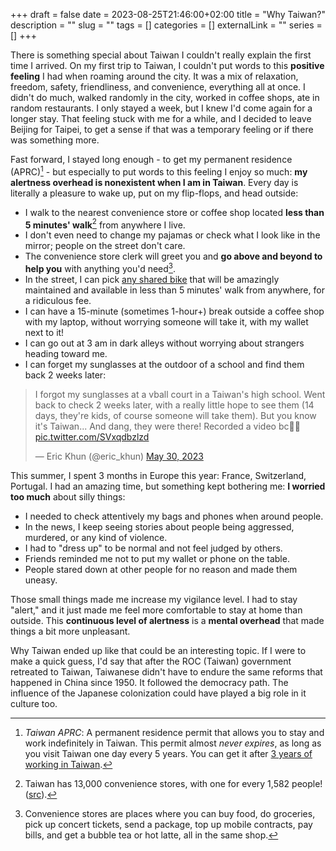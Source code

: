 +++ 
draft = false
date = 2023-08-25T21:46:00+02:00
title = "Why Taiwan?"
description = ""
slug = "" 
tags = []
categories = []
externalLink = ""
series = []
+++


There is something special about Taiwan I couldn't really explain the first time I arrived. On my first trip to Taiwan, I couldn't put words to this __positive feeling__ I had when roaming around the city. It was a mix of relaxation, freedom, safety, friendliness, and convenience, everything all at once. I didn't do much, walked randomly in the city, worked in coffee shops, ate in random restaurants. I only stayed a week, but I knew I'd come again for a longer stay. That feeling stuck with me for a while, and I decided to leave Beijing for Taipei, to get a sense if that was a temporary feeling or if there was something more.

Fast forward, I stayed long enough - to get my permanent residence (APRC)[^3] - but especially to put words to this feeling I enjoy so much: **my alertness overhead is nonexistent when I am in Taiwan**. Every day is literally a pleasure to wake up, put on my flip-flops, and head outside:

- I walk to the nearest convenience store or coffee shop located __less than 5 minutes' walk__[^1] from anywhere I live.
- I don't even need to change my pajamas or check what I look like in the mirror; people on the street don't care.
- The convenience store clerk will greet you and __go above and beyond to help you__ with anything you'd need[^2].
- In the street, I can pick [any shared bike](/posts/taiwan-youbike-bike-sharing/) that will be amazingly maintained and available in less than 5 minutes' walk from anywhere, for a ridiculous fee.
- I can have a 15-minute (sometimes 1-hour+) break outside a coffee shop with my laptop, without worrying someone will take it, with my wallet next to it!
- I can go out at 3 am in dark alleys without worrying about strangers heading toward me.
- I can forget my sunglasses at the outdoor of a school and find them back 2 weeks later:

<blockquote class="twitter-tweet"><p lang="en" dir="ltr">I forgot my sunglasses at a vball court in a Taiwan&#39;s high school. Went back to check 2 weeks later, with a really little hope to see them (14 days, they&#39;re kids, of course someone will take them). But you know it&#39;s Taiwan... And dang, they were there! Recorded a video bc🤯🤯 <a href="https://t.co/SVxqdbzlzd">pic.twitter.com/SVxqdbzlzd</a></p>&mdash; Eric Khun (@eric_khun) <a href="https://twitter.com/eric_khun/status/1663515268038131713?ref_src=twsrc%5Etfw">May 30, 2023</a></blockquote> <script async src="https://platform.twitter.com/widgets.js" charset="utf-8"></script>


This summer, I spent 3 months in Europe this year: France, Switzerland, Portugal. I had an amazing time, but something kept bothering me: **I worried too much** about silly things:

- I needed to check attentively my bags and phones when around people.
- In the news, I keep seeing stories about people being aggressed, murdered, or any kind of violence.
- I had to "dress up" to be normal and not feel judged by others.
- Friends reminded me not to put my wallet or phone on the table.
- People stared down at other people for no reason and made them uneasy.

Those small things made me increase my vigilance level. I had to stay "alert," and it just made me feel more comfortable to stay at home than outside. This **continuous level of alertness** is a **mental overhead** that made things a bit more unpleasant.

Why Taiwan ended up like that could be an interesting topic. If I were to make a quick guess, I'd say that after the ROC (Taiwan) government retreated to Taiwan, Taiwanese didn't have to endure the same reforms that happened in China since 1950. It followed the democracy path. The influence of the Japanese colonization could have played a big role in it culture too.

[^1]: Taiwan has 13,000 convenience stores, with one for every 1,582 people! ([src](https://nspp.mofa.gov.tw/nsppe/news.php?post=234142)).

[^2]: Convenience stores are places where you can buy food, do groceries, pick up concert tickets, send a package, top up mobile contracts, pay bills, and get a bubble tea or hot latte, all in the same shop.

[^3]: _Taiwan APRC_: A permanent residence permit that allows you to stay and work indefinitely in Taiwan. This permit almost _never expires_, as long as you visit Taiwan one day every 5 years. You can get it after [3 years of working in Taiwan](https://goldcard.nat.gov.tw/en/tags/aprc/).

[^1]: Taiwan has 13,000 convenience stores, with one for every 1,582 people! ([src](https://nspp.mofa.gov.tw/nsppe/news.php?post=234142)).

[^2]: Convenience stores are places where you can buy food, do groceries, pick up concert tickets, send a package, top up  mobile contract, pay bills & get a bubble tea or hot latte, all in the same shop.

[^3]: _Taiwan APRC_: A permanent residence permit that allows you to stay and work indefinitely in Taiwan. This permit almost _never expires_, as far as you visit Taiwan one day every 5 years. You can get it after [3 years working in Taiwan](https://goldcard.nat.gov.tw/en/tags/aprc/).
